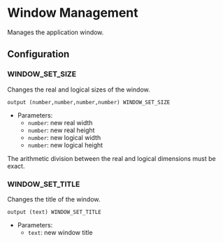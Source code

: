 # Window Management

Manages the application window.

## Configuration

### WINDOW_SET_SIZE

Changes the real and logical sizes of the window.

```ceu
output (number,number,number,number) WINDOW_SET_SIZE
```

- Parameters:
    - `number`: new real width
    - `number`: new real height
    - `number`: new logical width
    - `number`: new logical height

The arithmetic division between the real and logical dimensions must be exact.

### WINDOW_SET_TITLE

Changes the title of the window.

```ceu
output (text) WINDOW_SET_TITLE
```

- Parameters:
    - `text`: new window title
